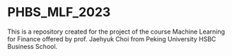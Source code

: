 # PHBS_MLF_2023

This is a repository created for the project of the course Machine Learning for Finance offered by prof. Jaehyuk Choi from Peking University HSBC Business School.
